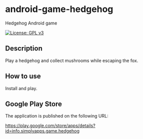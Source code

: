 # android-game-hedgehog

Hedgehog Android game

[![License: GPL v3](https://img.shields.io/badge/License-GPLv3-blue.svg)](https://www.gnu.org/licenses/gpl-3.0)

## Description

Play a hedgehog and collect mushrooms while escaping the fox.

## How to use

Install and play.

## Google Play Store

The application is published on the following URL:

https://play.google.com/store/apps/details?id=info.simplyapps.game.hedgehog
